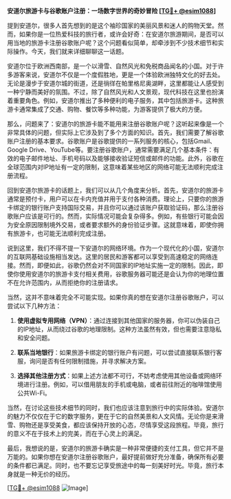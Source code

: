 **安道尔旅游卡与谷歌账户注册：一场数字世界的奇妙冒险 [[TG💪+ @esim1088](https://t.me/s/esim1088)]**

提到安道尔，很多人首先想到的是这个袖珍国家的美丽风景和迷人的购物天堂。然而，如果你是一位热爱科技的旅行者，或许会好奇：在安道尔旅游期间，是否可以用当地的旅游卡注册谷歌账户呢？这个问题看似简单，却牵涉到不少技术细节和实际操作。今天，我们就来详细聊聊这一话题。

安道尔位于欧洲西南部，是一个以滑雪、自然风光和免税商品闻名的小国。对于许多游客来说，安道尔不仅是一个度假胜地，更是一个体验欧洲独特文化的好去处。无论是漫步于安道尔城的街道，还是徜徉在帕里格尼奥湖畔，这里都能让人感受到一种宁静而美好的氛围。不过，除了自然风光和人文景观，现代科技在这里也扮演着重要角色。例如，安道尔推出了多种便利的电子服务，其中包括旅游卡。这种旅游卡通常集成了交通、购物、餐饮等多种功能，为游客提供了极大的方便。

那么，问题来了：安道尔的旅游卡能不能用来注册谷歌账户呢？这听起来像是一个非常具体的问题，但实际上它涉及到了多个方面的知识。首先，我们需要了解谷歌账户注册的基本要求。谷歌账户是谷歌提供的一系列服务的核心，包括Gmail、Google Drive、YouTube等。要注册谷歌账户，通常需要满足几个基本条件：有效的电子邮件地址、手机号码以及能够接收验证短信或邮件的功能。此外，谷歌在全球范围内对IP地址有一定的限制，这意味着某些地区的网络可能无法顺利完成注册流程。

回到安道尔旅游卡的话题上，我们可以从几个角度来分析。首先，安道尔的旅游卡通常是预付卡，用户可以在卡内充值并用于支付各种消费。理论上，只要你的旅游卡绑定的银行账户支持国际交易，并且你可以通过该账户获取验证码，那么注册谷歌账户应该是可行的。然而，实际情况可能会复杂得多。例如，有些银行可能会因为安全原因限制境外交易，或者要求额外的身份验证步骤。这就意味着，即使你拥有旅游卡，也可能无法顺利完成注册。

说到这里，我们不得不提一下安道尔的网络环境。作为一个现代化的小国，安道尔的互联网基础设施相当发达。这里的居民和游客都可以享受到高速稳定的网络连接。然而，即便如此，谷歌仍然会对不同国家的IP地址实施一定的限制。因此，即使你使用安道尔的旅游卡支付相关费用，谷歌服务器可能还是会认为你的地理位置不在允许范围内，从而拒绝你的注册请求。

当然，这并不意味着完全不可能实现。如果你真的想在安道尔注册谷歌账户，可以尝试以下几种方法：

1. **使用虚拟专用网络（VPN）**：通过连接到其他国家的服务器，你可以伪装自己的IP地址，从而绕过谷歌的地理限制。这种方法虽然有效，但也需要注意隐私和安全问题。
   
2. **联系当地银行**：如果旅游卡绑定的银行账户有问题，可以尝试直接联系银行客服，询问是否有任何限制措施，并寻求解决方案。

3. **选择其他注册方式**：如果上述方法都不可行，不妨考虑使用其他设备或网络环境进行注册。例如，可以借用朋友的手机或电脑，或者前往附近的咖啡馆使用公共Wi-Fi。

当然，在讨论这些技术细节的同时，我们也应该注意到旅行中的实际体验。安道尔的魅力不仅仅在于它的数字服务，更在于它的自然美景和人文风情。无论你是来滑雪、购物还是享受美食，都应该保持开放的心态，尽情享受这段旅程。毕竟，旅行的意义不在于技术上的完美，而在于心灵上的满足。

最后，我想说的是，安道尔的旅游卡确实是一种非常便捷的支付工具，但它并不是万能的。如果你想在安道尔注册谷歌账户，最好提前做好充分准备，确保所有必要的条件都已满足。同时，也不要忘记享受旅途中的每一刻美好时光。毕竟，旅行本身就是一种无价的经历。

[[TG💪+ @esim1088](https://t.me/s/esim1088) ![Image](https://i.postimg.cc/4NQfJmqS/Snipaste-2025-05-13-00-14-12.png)]